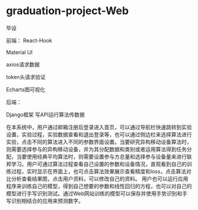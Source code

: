 # graduation-project-Web

毕设

前端：
React-Hook

Material UI

axios请求数据

token头请求验证

Echarts图可视化

后端：

Django框架 写API运行算法传数据

在本系统中，用户通过邮箱注册后登录进入首页，可以通过导航栏快速跳转到实验设置，实验过程，实验数据查看和退出登录等，也可以通过侧边栏来选择算法进行实验，点击不同的算法进入不同的参数界面设置。当要研究异构移动设备算法时，则需要选择参与的异构移动设备，并为其分配数据和类别或者运用算法得到任务分配，当要使用经典平均算法时，则需要设置参与方总量和选择参与设备量来进行联邦学习。用户可通过算法过程查看自己设置的参数和设备情况，直观看到自己的训练过程，实时显示在界面上，也可点击算法效果展示查看精度和loss，点击算法对比分析查看结果图，点击用户资料，可以修改自己的资料。
用户也可以运行应用程序来训练自己的模型，得到自己想要的参数和线性回归的方程，也可以对自己的模型进行手写识别测试。通过Web网站训练的模型可以保存并使用手势识别和手写识别相结合的应用来预测数字。
